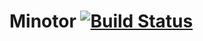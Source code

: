 # Minotor [![Build Status](https://www.travis-ci.com/BakaiIstvan/Minotor.svg?branch=master)](https://www.travis-ci.com/BakaiIstvan/Minotor)

